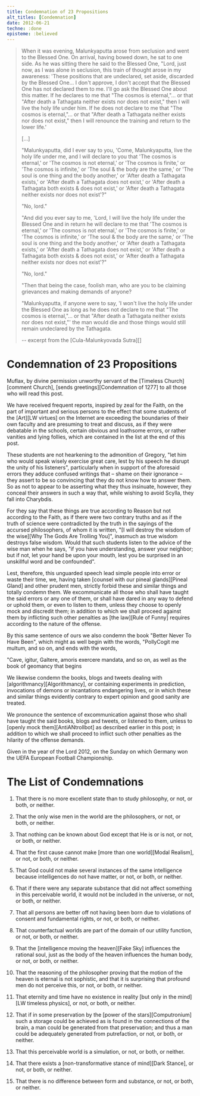 ```yaml
---
title: Condemnation of 23 Propositions
alt_titles: [Condemnation]
date: 2012-06-21
techne: :done
episteme: :believed
---
```


> When it was evening, Malunkyaputta arose from seclusion and went to the Blessed One. On arrival, having bowed down, he sat to one side. As he was sitting there he said to the Blessed One, "Lord, just now, as I was alone in seclusion, this train of thought arose in my awareness: 'These positions that are undeclared, set aside, discarded by the Blessed One... I don't approve, I don't accept that the Blessed One has not declared them to me. I'll go ask the Blessed One about this matter. If he declares to me that "The cosmos is eternal,"... or that "After death a Tathagata neither exists nor does not exist," then I will live the holy life under him. If he does not declare to me that "The cosmos is eternal,"... or that "After death a Tathagata neither exists nor does not exist," then I will renounce the training and return to the lower life.'
>
> [...]
>
> "Malunkyaputta, did I ever say to you, 'Come, Malunkyaputta, live the holy life under me, and I will declare to you that 'The cosmos is eternal,' or 'The cosmos is not eternal,' or 'The cosmos is finite,' or 'The cosmos is infinite,' or 'The soul & the body are the same,' or 'The soul is one thing and the body another,' or 'After death a Tathagata exists,' or 'After death a Tathagata does not exist,' or 'After death a Tathagata both exists & does not exist,' or 'After death a Tathagata neither exists nor does not exist'?"
>
> "No, lord."
> 
> "And did you ever say to me, 'Lord, I will live the holy life under the Blessed One and in return he will declare to me that 'The cosmos is eternal,' or 'The cosmos is not eternal,' or 'The cosmos is finite,' or 'The cosmos is infinite,' or 'The soul & the body are the same,' or 'The soul is one thing and the body another,' or 'After death a Tathagata exists,' or 'After death a Tathagata does not exist,' or 'After death a Tathagata both exists & does not exist,' or 'After death a Tathagata neither exists nor does not exist'?"
>
> "No, lord."
>
> "Then that being the case, foolish man, who are you to be claiming grievances and making demands of anyone?
>
> "Malunkyaputta, if anyone were to say, 'I won't live the holy life under the Blessed One as long as he does not declare to me that "The cosmos is eternal,"... or that "After death a Tathagata neither exists nor does not exist,"' the man would die and those things would still remain undeclared by the Tathagata.
>
> -- excerpt from the [Cula-Malunkyovada Sutra][]

# Condemnation of 23 Propositions

Muflax, by divine permission unworthy servant of the [Timeless Church][comment Church], [sends greetings][Condemnation of 1277] to all those who will read this post.

We have received frequent reports, inspired by zeal for the Faith, on the part of important and serious persons to the effect that some students of the [Art][LW virtues] on the Internet are exceeding the boundaries of their own faculty and are presuming to treat and discuss, as if they were debatable in the schools, certain obvious and loathsome errors, or rather vanities and lying follies, which are contained in the list at the end of this post.

These students are not hearkening to the admonition of Gregory, "let him who would speak wisely exercise great care, lest by his speech he disrupt the unity of his listeners", particularly when in support of the aforesaid errors they adduce confused writings that – shame on their ignorance – they assert to be so convincing that they do not know how to answer them. So as not to appear to be asserting what they thus insinuate, however, they conceal their answers in such a way that, while wishing to avoid Scylla, they fall into Charybdis.

For they say that these things are true according to Reason but not according to the Faith, as if there were two contrary truths and as if the truth of science were contradicted by the truth in the sayings of the accursed philosophers, of whom it is written, "[I will destroy the wisdom of the wise][Why The Gods Are Trolling You]", inasmuch as true wisdom destroys false wisdom. Would that such students listen to the advice of the wise man when he says, "if you have understanding, answer your neighbor; but if not, let your hand be upon your mouth, lest you be surprised in an unskillful word and be confounded".

Lest, therefore, this unguarded speech lead simple people into error or waste their time, we, having taken [counsel with our pineal glands][Pineal Gland] and other prudent men, strictly forbid these and similar things and totally condemn them. We excommunicate all those who shall have taught the said errors or any one of them, or shall have dared in any way to defend or uphold them, or even to listen to them, unless they choose to openly mock and discredit them; in addition to which we shall proceed against them by inflicting such other penalties as [the law][Rule of Funny] requires according to the nature of the offense. 

By this same sentence of ours we also condemn the book "Better Never To Have Been", which might as well begin with the words, "PollyCogit me multum, and so on, and ends with the words,

"Cave, igitur, Galtere, amoris exercere mandata, and so on, as well as the book of geomancy that begins 

We likewise condemn the books, blogs and tweets dealing with [algorithmancy][Algorithmancy], or containing experiments in prediction, invocations of demons or incantations endangering lives, or in which these and similar things evidently contrary to expert opinion and good sanity are treated.

We pronounce the sentence of excommunication against those who shall have taught the said books, blogs and tweets, or listened to them, unless to [openly mock them][AntiANtrollbot] as described earlier in this post; in addition to which we shall proceed to inflict such other penalties as the hilarity of the offense demands.

Given in the year of the Lord 2012, on the Sunday on which Germany won the UEFA European Football Championship.

# The List of Condemnations

1. That there is no more excellent state than to study philosophy, or not, or both, or neither.

1. That the only wise men in the world are the philosophers, or not, or both, or neither.

1. That nothing can be known about God except that He is or is not, or not, or both, or neither.

1. That the first cause cannot make [more than one world][Modal Realism], or not, or both, or neither.

1. That God could not make several instances of the same intelligence because intelligences do not have matter, or not, or both, or neither.

1. That if there were any separate substance that did not affect something in this perceivable world, it would not be included in the universe, or not, or both, or neither.

1. That all persons are better off not having been born due to violations of consent and fundamental rights, or not, or both, or neither.

1. That counterfactual worlds are part of the domain of our utility function, or not, or both, or neither.

1. That the [intelligence moving the heaven][Fake Sky] influences the rational soul, just as the body of the heaven influences the human body, or not, or both, or neither.

1. That the reasoning of the philosopher proving that the motion of the heaven is eternal is not sophistic, and that it is surprising that profound men do not perceive this, or not, or both, or neither.

1. That eternity and time have no existence in reality [but only in the mind][LW timeless physics], or not, or both, or neither.

1. That if in some preservation by the [power of the stars][Computronium] such a storage could be achieved as is found in the connections of the brain, a man could be generated from that preservation; and thus a man could be adequately generated from putrefaction, or not, or both, or neither.

1. That this perceivable world is a simulation, or not, or both, or neither.

1. That there exists a [non-transformative stance of mind][Dark Stance], or not, or both, or neither. 

1. That there is no difference between form and substance, or not, or both, or neither.
